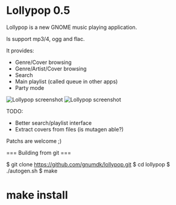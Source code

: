 Lollypop 0.5
========================

Lollypop is a new GNOME music playing application.

Is support mp3/4, ogg and flac.

It provides:
- Genre/Cover browsing
- Genre/Artist/Cover browsing
- Search
- Main playlist (called queue in other apps)
- Party mode

![Lollypop screenshot](https://github.com/gnumdk/lollypop-data/raw/master/lollypop1.png)
![Lollypop screenshot](https://github.com/gnumdk/lollypop-data/raw/master/lollypop2.png)

TODO:
- Better search/playlist interface
- Extract covers from files (is mutagen able?)

Patchs are welcome ;)

=== Building from git ===

$ git clone https://github.com/gnumdk/lollypop.git
$ cd lollypop
$ ./autogen.sh
$ make
# make install
